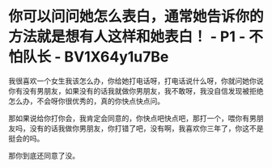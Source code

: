 # 你可以问问她怎么表白，通常她告诉你的方法就是想有人这样和她表白！ - P1 - 不怕队长 - BV1X64y1u7Be

我很喜欢一个女生我该怎么办，你给她打电话呀，打电话说什么呀，你就问她你说你有没有男朋友，如果没有的话我就做你男朋友，我不敢呀，我没自信发现被拒绝怎么办，不会呀你很优秀的，真的你快点快点问。

那如果说给你打你会，我肯定会同意的，你快点吧快点吧，那打一个，喂你有男朋友吗，没有的话我做你男朋友，你打错了吧，没有啊，我喜欢你三年了，你这不是挺会的吗。

那你到底还同意了没。
